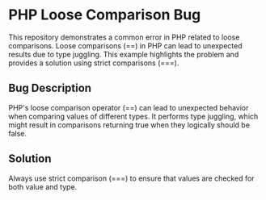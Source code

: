 # PHP Loose Comparison Bug
This repository demonstrates a common error in PHP related to loose comparisons. Loose comparisons (==) in PHP can lead to unexpected results due to type juggling.  This example highlights the problem and provides a solution using strict comparisons (===).

## Bug Description
PHP's loose comparison operator (==) can lead to unexpected behavior when comparing values of different types. It performs type juggling, which might result in comparisons returning true when they logically should be false.

## Solution
Always use strict comparison (===) to ensure that values are checked for both value and type.